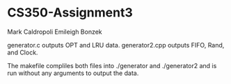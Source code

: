 # CS350-Assignment3
Mark Caldropoli
Emileigh Bonzek

generator.c outputs OPT and LRU data.
generator2.cpp outputs FIFO, Rand, and Clock.

The makefile compliles both files into ./generator and ./generator2 and is run without any arguments to output the data.
